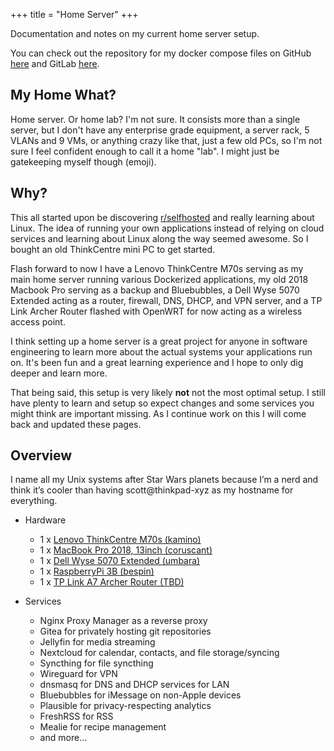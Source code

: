 +++
title = "Home Server"
+++

Documentation and notes on my current home server setup.

You can check out the repository for my docker compose files on GitHub [here](https://github.com/scottross123/home-server) and GitLab [here](https://gitlab.com/swr2112/home-server).

## My Home What?

Home server. Or home lab? I'm not sure. It consists more than a single server, but I don't have any enterprise grade equipment, a server rack, 5 VLANs and 9 VMs, or anything crazy like that, just a few old PCs, so I'm not sure I feel confident enough to call it a home "lab". I might just be gatekeeping myself though (emoji).

## Why?


This all started upon be discovering [r/selfhosted](https://old.reddit.com/r/selfhosted) and really learning about Linux. The idea of running your own applications instead of relying on cloud services and learning about Linux along the way seemed awesome. So I bought an old ThinkCentre mini PC to get started.

Flash forward to now I have a Lenovo ThinkCentre M70s serving as my main home server running various Dockerized applications, my old 2018 Macbook Pro serving as a backup and Bluebubbles, a Dell Wyse 5070 Extended acting as a router, firewall, DNS, DHCP, and VPN server, and a TP Link Archer Router flashed with OpenWRT for now acting as a wireless access point.

I think setting up a home server is a great project for anyone in software engineering to learn more about the actual systems your applications run on. It's been fun and a great learning experience and I hope to only dig deeper and learn more.

That being said, this setup is very likely **not** not the most optimal setup. I still have plenty to learn and setup so expect changes and some services you might think are important missing. As I continue work on this I will come back and updated these pages.

## Overview

I name all my Unix systems after Star Wars planets because I’m a nerd and think it’s cooler than having scott@thinkpad-xyz as my hostname for everything.

- Hardware
    - 1 x [Lenovo ThinkCentre M70s (kamino)](/kamino)
    - 1 x [MacBook Pro 2018, 13inch (coruscant)](/coruscant)
    - 1 x [Dell Wyse 5070 Extended (umbara)](/umbara)
    - 1 x [RaspberryPi 3B (bespin)](/bespin)
    - 1 x [TP Link A7 Archer Router (TBD)](/archer)

- Services
    - Nginx Proxy Manager as a reverse proxy
    - Gitea for privately hosting git repositories
    - Jellyfin for media streaming
    - Nextcloud for calendar, contacts, and file storage/syncing
    - Syncthing for file syncthing
    - Wireguard for VPN
    - dnsmasq for DNS and DHCP services for LAN
    - Bluebubbles for iMessage on non-Apple devices
    - Plausible for privacy-respecting analytics
    - FreshRSS for RSS
    - Mealie for recipe management
    - and more...




